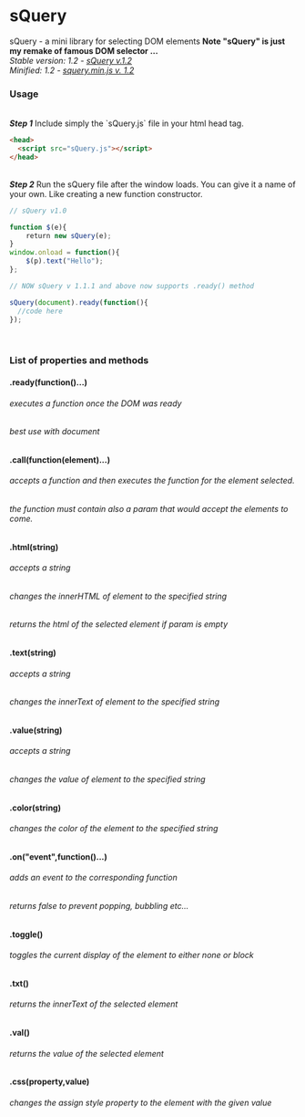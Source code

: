 # sQuery
sQuery - a mini library for selecting DOM elements
<b> Note "sQuery" is just my remake of famous DOM selector ... </b>
<br />
<i> Stable version: 1.2 - <a href="https://cdn.rawgit.com/pvzzombs/sQuery/820bdc19c0a7f444ab0d8834b5b603f478c39b10/lib/sQuery.js">sQuery v.1.2</a></i>
<br />
<i> Minified: 1.2 - <a href="https://cdn.rawgit.com/pvzzombs/sQuery/820bdc19c0a7f444ab0d8834b5b603f478c39b10/lib/squery.min.js">squery.min.js v. 1.2</a></i>
  <br />
### Usage
<br />
<b><i>Step 1</i></b> Include simply the `sQuery.js` file in your html head tag.

```html
<head>
  <script src="sQuery.js"></script>
</head>
```

<br />
<b><i>Step 2</i></b> Run the sQuery file after the window loads.
You can give it a name of your own. Like creating a new function constructor.

```javascript
// sQuery v1.0

function $(e){
    return new sQuery(e);
}
window.onload = function(){
    $(p).text("Hello");
};

// NOW sQuery v 1.1.1 and above now supports .ready() method

sQuery(document).ready(function(){
  //code here
});
```

<br />

### List of properties and methods

#### .ready(function()...)
###### executes a function once the DOM was ready
###### best use with document

#### .call(function(element)...)
###### accepts a function and then executes the function for the element selected.
###### the function must contain also a param that would accept the elements to come.

#### .html(string)
###### accepts a string
###### changes the innerHTML of element to the specified string
###### returns the html of the selected element if param is empty

#### .text(string)
###### accepts a string
###### changes the innerText of element to the specified string

#### .value(string)
###### accepts a string
###### changes the value of element to the specified string

#### .color(string)
###### changes the color of the element to the specified string

#### .on("event",function()...)
###### adds an event to the corresponding function
###### returns false to prevent popping, bubbling etc...

#### .toggle()
###### toggles the current display of the element to either none or block

#### .txt()
###### returns the innerText of the selected element

#### .val()
###### returns the value of the selected element

#### .css(property,value)
###### changes the assign style property to the element with the given value
